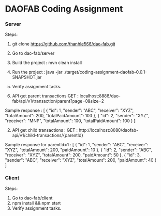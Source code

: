 # DAOFAB Coding Assignment

### Server
Steps:
1. git clone https://github.com/thanhle566/dao-fab.git
2. Go to dao-fab/server
3. Build the project : mvn clean install
4. Run the project : java -jar ./target/coding-assignment-daofab-0.0.1-SNAPSHOT.jar
5. Verify assignment tasks.

1. API get parent transactions GET : localhost:8888/dao-fab/api/v1/transaction/parent?page=0&size=2

Sample response :
[
    {
        "id": 1,
        "sender": "ABC",
        "receiver": "XYZ",
        "totalAmount": 200,
        "totalPaidAmount": 100
    },
    {
        "id": 2,
        "sender": "XYZ",
        "receiver": "MNP",
        "totalAmount": 100,
        "totalPaidAmount": 100
    }
]



2. API get child transactions : GET : http://localhost:8080/daofab-api/v1/child-transactions/{parentId}

Sample response for parentId=1 :
[
    {
        "id": 1,
        "sender": "ABC",
        "receiver": "XYZ",
        "totalAmount": 200,
        "paidAmount": 10
    },
    {
        "id": 2,
        "sender": "ABC",
        "receiver": "XYZ",
        "totalAmount": 200,
        "paidAmount": 50
    },
    {
        "id": 3,
        "sender": "ABC",
        "receiver": "XYZ",
        "totalAmount": 200,
        "paidAmount": 40
    }
]

### Client
Steps:
1. Go to dao-fab/client
2. npm install && npm start
3. Verify assignment tasks.

